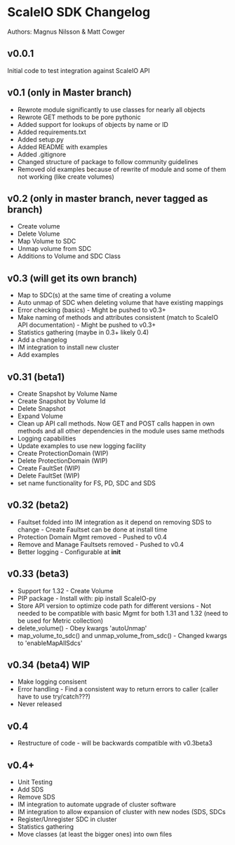 # ScaleIO SDK Changelog

Authors: Magnus Nilsson & Matt Cowger

## v0.0.1
Initial code to test integration against ScaleIO API

## v0.1 (only in Master branch)
* Rewrote module significantly to use classes for nearly all objects
* Rewrote GET methods to be pore pythonic
* Added support for lookups of objects by name or ID
* Added requirements.txt
* Added setup.py
* Added README with examples
* Added .gitignore
* Changed structure of package to follow community guidelines
* Removed old examples because of rewrite of module and some of them not working (like create volumes)

## v0.2 (only in master branch, never tagged as branch)
* Create volume
* Delete Volume
* Map Volume to SDC
* Unmap volume from SDC
* Additions to Volume and SDC Class

## v0.3 (will get its own branch)
* Map to SDC(s) at the same time of creating a volume
* Auto unmap of SDC when deleting volume that have existing mappings
* Error checking (basics) - Might be pushed to v0.3+
* Make naming of methods and attributes consistent (match to ScaleIO API documentation) - Might be pushed to v0.3+
* Statistics gathering (maybe in 0.3+ likely 0.4)
* Add a changelog
* IM integration to install new cluster
* Add examples

## v0.31 (beta1)
* Create Snapshot by Volume Name
* Create Snapshot by Volume Id
* Delete Snapshot
* Expand Volume
* Clean up API call methods. Now GET and POST calls happen in own methods and all other dependencies in the module uses same methods
* Logging capabilities
* Update examples to use new logging facility
* Create ProtectionDomain (WIP)
* Delete ProtectionDomain (WIP)
* Create FaultSet (WIP)
* Delete FaultSet (WIP)
* set name functionality for FS, PD, SDC and SDS 

## v0.32 (beta2)
* Faultset folded into IM integration as it depend on removing SDS to change - Create Faultset can be done at install time
* Protection Domain Mgmt removed - Pushed to v0.4
* Remove and Manage Faultsets removed - Pushed to v0.4
* Better logging - Configurable at __init__

## v0.33 (beta3)
* Support for 1.32 - Create Volume
* PIP package - Install with: pip install ScaleIO-py
* Store API version to optimize code path for different versions - Not needed to be compatible with basic Mgmt for both 1.31 and 1.32 (need to be used for Metric collection)
* delete_volume() - Obey kwargs 'autoUnmap'
* map_volume_to_sdc() and unmap_volume_from_sdc() - Changed kwargs to 'enableMapAllSdcs'

## v0.34 (beta4) WIP
* Make logging consisent
* Error handling - Find a consistent way to return errors to caller (caller have to use try/catch???)
* Never released

## v0.4
* Restructure of code - will be backwards compatible with v0.3beta3

## v0.4+
* Unit Testing
* Add SDS
* Remove SDS
* IM integration to automate upgrade of cluster software
* IM integration to allow expansion of cluster with new nodes (SDS, SDCs
* Register/Unregister SDC in cluster
* Statistics gathering
* Move classes (at least the bigger ones) into own files